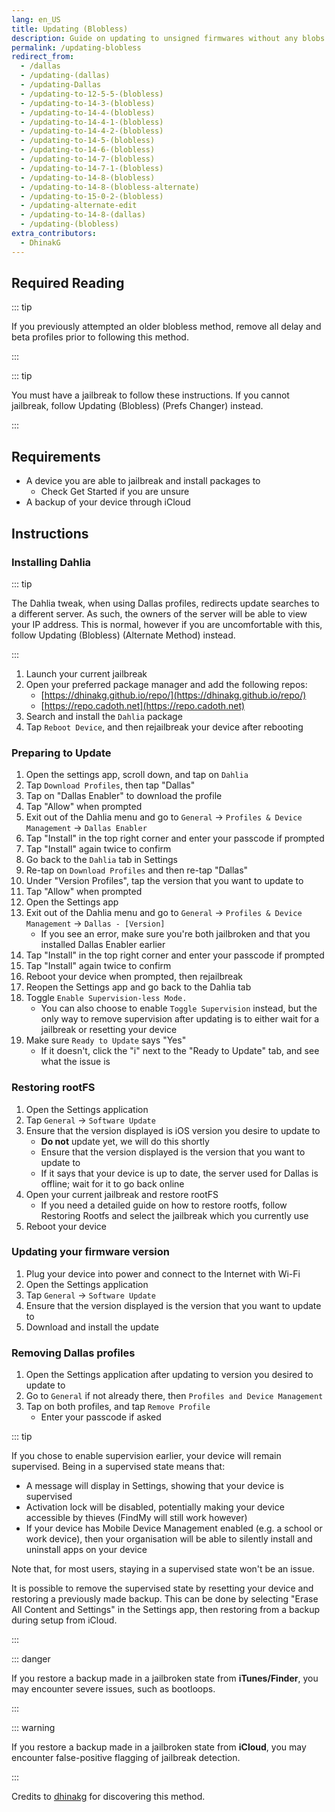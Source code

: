 ```yaml
---
lang: en_US
title: Updating (Blobless)
description: Guide on updating to unsigned firmwares without any blobs using Dallas profiles.
permalink: /updating-blobless
redirect_from:
  - /dallas
  - /updating-(dallas)
  - /updating-Dallas
  - /updating-to-12-5-5-(blobless)
  - /updating-to-14-3-(blobless)
  - /updating-to-14-4-(blobless)
  - /updating-to-14-4-1-(blobless)
  - /updating-to-14-4-2-(blobless)
  - /updating-to-14-5-(blobless)
  - /updating-to-14-6-(blobless)
  - /updating-to-14-7-(blobless)
  - /updating-to-14-7-1-(blobless)
  - /updating-to-14-8-(blobless)
  - /updating-to-14-8-(blobless-alternate)
  - /updating-to-15-0-2-(blobless)
  - /updating-alternate-edit
  - /updating-to-14-8-(dallas)
  - /updating-(blobless)
extra_contributors:
  - DhinakG
---
```


## Required Reading

::: tip

If you previously attempted an older blobless method, remove all delay and beta profiles prior to following this method.

:::

::: tip

You must have a jailbreak to follow these instructions. If you cannot jailbreak, follow <router-link to="/updating-blobless-prefschanger">Updating (Blobless) (Prefs Changer)</router-link> instead.

:::

## Requirements

- A device you are able to jailbreak and install packages to
    - Check <router-link to="/get-started">Get Started</router-link> if you are unsure
- A backup of your device through iCloud

## Instructions

### Installing Dahlia

::: tip

The Dahlia tweak, when using Dallas profiles, redirects update searches to a different server. As such, the owners of the server will be able to view your IP address. This is normal, however if you are uncomfortable with this, follow <router-link to="/updating-blobless-alternate">Updating (Blobless) (Alternate Method)</router-link> instead.

:::

1. Launch your current jailbreak
1. Open your preferred package manager and add the following repos:
    - [https://dhinakg.github.io/repo/](https://dhinakg.github.io/repo/)
    - [https://repo.cadoth.net](https://repo.cadoth.net)
1. Search and install the `Dahlia` package
1. Tap `Reboot Device`, and then rejailbreak your device after rebooting

### Preparing to Update

1. Open the settings app, scroll down, and tap on `Dahlia`
1. Tap `Download Profiles`, then tap "Dallas"
1. Tap on "Dallas Enabler" to download the profile
1. Tap "Allow" when prompted
1. Exit out of the Dahlia menu and go to `General` -> `Profiles & Device Management` -> `Dallas Enabler`
1. Tap "Install" in the top right corner and enter your passcode if prompted
1. Tap "Install" again twice to confirm
1. Go back to the `Dahlia` tab in Settings
1. Re-tap on `Download Profiles` and then re-tap "Dallas"
1. Under "Version Profiles", tap the version that you want to update to
1. Tap "Allow" when prompted
1. Open the Settings app
1. Exit out of the Dahlia menu and go to `General` -> `Profiles & Device Management` -> `Dallas - [Version]`
   - If you see an error, make sure you're both jailbroken and that you installed Dallas Enabler earlier
1. Tap "Install" in the top right corner and enter your passcode if prompted
1. Tap "Install" again twice to confirm
1. Reboot your device when prompted, then rejailbreak
1. Reopen the Settings app and go back to the Dahlia tab
1. Toggle `Enable Supervision-less Mode.`
   - You can also choose to enable `Toggle Supervision` instead, but the only way to remove supervision after updating is to either wait for a jailbreak or resetting your device
1. Make sure `Ready to Update` says "Yes"
   - If it doesn't, click the "i" next to the "Ready to Update" tab, and see what the issue is

### Restoring rootFS

1. Open the Settings application
1. Tap `General` -> `Software Update`
1. Ensure that the version displayed is iOS version you desire to update to
    - **Do not** update yet, we will do this shortly
    - Ensure that the version displayed is the version that you want to update to
    - If it says that your device is up to date, the server used for Dallas is offline; wait for it to go back online
1. Open your current jailbreak and restore rootFS
    - If you need a detailed guide on how to restore rootfs, follow <router-link to="/restoring-rootfs">Restoring Rootfs</router-link> and select the jailbreak which you currently use
1. Reboot your device

### Updating your firmware version

1. Plug your device into power and connect to the Internet with Wi-Fi
1. Open the Settings application
1. Tap `General` -> `Software Update`
1. Ensure that the version displayed is the version that you want to update to
1. Download and install the update

### Removing Dallas profiles

1. Open the Settings application after updating to version you desired to update to
1. Go to `General` if not already there, then `Profiles and Device Management`
1. Tap on both profiles, and tap `Remove Profile`
    - Enter your passcode if asked

::: tip

If you chose to enable supervision earlier, your device will remain supervised. Being in a supervised state means that:

- A message will display in Settings, showing that your device is supervised
- Activation lock will be disabled, potentially making your device accessible by thieves (FindMy will still work however)
- If your device has Mobile Device Management enabled (e.g. a school or work device), then your organisation will be able to silently install and uninstall apps on your device

Note that, for most users, staying in a supervised state won't be an issue.

It is possible to remove the supervised state by resetting your device and restoring a previously made backup. This can be done by selecting "Erase All Content and Settings" in the Settings app, then restoring from a backup during setup from iCloud.

:::

::: danger

If you restore a backup made in a jailbroken state from **iTunes/Finder**, you may encounter severe issues, such as bootloops.

:::

::: warning

If you restore a backup made in a jailbroken state from **iCloud**, you may encounter false-positive flagging of jailbreak detection. 

:::

Credits to [dhinakg](https://github.com/dhinakg/) for discovering this method.
